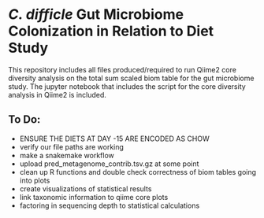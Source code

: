 # *C. difficle* Gut Microbiome Colonization in Relation to Diet Study 

This repository includes all files produced/required to run Qiime2 core diversity analysis on the total sum scaled biom table for the gut microbiome study. The jupyter notebook that includes the script for the core diversity analysis in Qiime2 is included. 

## To Do: 
  - ENSURE THE DIETS AT DAY -15 ARE ENCODED AS CHOW
  - verify our file paths are working 
  - make a snakemake workflow 
  - upload pred_metagenome_contrib.tsv.gz at some point 
  - clean up R functions and double check correctness of biom tables going into plots
  - create visualizations of statistical results 
  - link taxonomic information to qiime core plots 
  - factoring in sequencing depth to statistical calculations 
